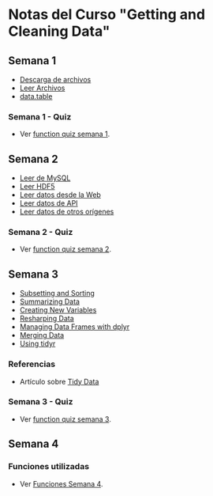 # Notas del Curso "Getting and Cleaning Data"

## Semana 1

- [Descarga de archivos](semana1.md#descarga-de-archivos)
- [Leer Archivos](semana1.md#leer-archivos)
- [data.table](semana1.md#datatable)

### Semana 1 - Quiz
- Ver [function quiz semana 1](semana1/semana1-quiz.R).

## Semana 2

- [Leer de MySQL](semana2.md#leer-de-mysql)
- [Leer HDF5](semana2.md#leer-hdf5)
- [Leer datos desde la Web](semana2.md#leer-datos-desde-la-web)
- [Leer datos de API](semana2.md#leer-datos-de-api)
- [Leer datos de otros orígenes](semana2.md#leer-datos-de-otros-orígenes)

### Semana 2 - Quiz
- Ver [function quiz semana 2](semana2/semana2-quiz.R).

## Semana 3

- [Subsetting and Sorting](semana3.md#subsetting-and-sorting)
- [Summarizing Data](semana3.md#summarizing-data)
- [Creating New Variables](semana3.md#creating-new-variables)
- [Resharping Data](semana3.md#resharping-data)
- [Managing Data Frames with dplyr](semana3.md#managing-data-frames-with-dplyr)
- [Merging Data](semana3.md#merging-data)
- [Using tidyr](semana3.md#using-tidyr)

### Referencias
- Artículo sobre [Tidy Data](http://vita.had.co.nz/papers/tidy-data.pdf)

### Semana 3 - Quiz
- Ver [function quiz semana 3](semana3/semana3-quiz.R).

## Semana 4

### Funciones utilizadas
- Ver [Funciones Semana 4](semana4.md).

